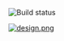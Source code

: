 ![Build status](https://ci.appveyor.com/api/projects/status/9hkw1de3okjh8l46?svg=true)

[![design.png](https://s21.postimg.org/byb7d8ohz/design.png)](https://magik3a.github.io/DesignAndPrintStickers/)
